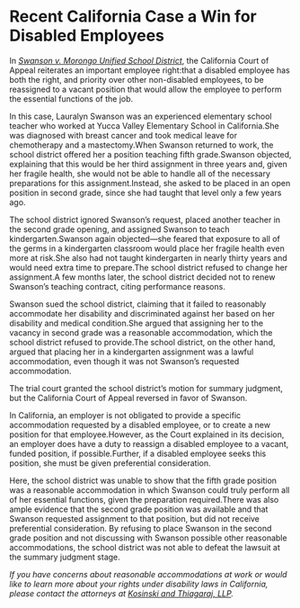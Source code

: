 # Recent California Case a Win for Disabled Employees

In [_Swanson v. Morongo Unified School District_](http://www.courts.ca.gov/opinions/documents/G050290.PDF), the California Court of Appeal reiterates an important employee right:that a disabled employee has both the right, and priority over other non-disabled employees, to be reassigned to a vacant position that would allow the employee to perform the essential functions of the job.

In this case, Lauralyn Swanson was an experienced elementary school teacher who worked at Yucca Valley Elementary School in California.She was diagnosed with breast cancer and took medical leave for chemotherapy and a mastectomy.When Swanson returned to work, the school district offered her a position teaching fifth grade.Swanson objected, explaining that this would be her third assignment in three years and, given her fragile health, she would not be able to handle all of the necessary preparations for this assignment.Instead, she asked to be placed in an open position in second grade, since she had taught that level only a few years ago.

The school district ignored Swanson’s request, placed another teacher in the second grade opening, and assigned Swanson to teach kindergarten.Swanson again objected—she feared that exposure to all of the germs in a kindergarten classroom would place her fragile health even more at risk.She also had not taught kindergarten in nearly thirty years and would need extra time to prepare.The school district refused to change her assignment.A few months later, the school district decided not to renew Swanson’s teaching contract, citing performance reasons.

Swanson sued the school district, claiming that it failed to reasonably accommodate her disability and discriminated against her based on her disability and medical condition.She argued that assigning her to the vacancy in second grade was a reasonable accommodation, which the school district refused to provide.The school district, on the other hand, argued that placing her in a kindergarten assignment was a lawful accommodation, even though it was not Swanson’s requested accommodation.

The trial court granted the school district’s motion for summary judgment, but the California Court of Appeal reversed in favor of Swanson.

In California, an employer is not obligated to provide a specific accommodation requested by a disabled employee, or to create a new position for that employee.However, as the Court explained in its decision, an employer does have a duty to reassign a disabled employee to a vacant, funded position, if possible.Further, if a disabled employee seeks this position, she must be given preferential consideration.

Here, the school district was unable to show that the fifth grade position was a reasonable accommodation in which Swanson could truly perform all of her essential functions, given the preparation required.There was also ample evidence that the second grade position was available and that Swanson requested assignment to that position, but did not receive preferential consideration. By refusing to place Swanson in the second grade position and not discussing with Swanson possible other reasonable accommodations, the school district was not able to defeat the lawsuit at the summary judgment stage. 

_If you have concerns about reasonable accommodations at work or would like to learn more about your rights under disability laws in California, please contact the attorneys at [Kosinski and Thiagaraj, LLP](/home)._